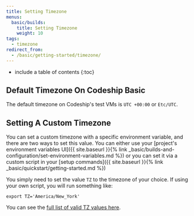 ```yaml
---
title: Setting Timezone
menus:
  basic/builds:
    title: Setting Timezone
    weight: 10
tags:
  - timezone
redirect_from:
  - /basic/getting-started/timezone/
---
```


* include a table of contents
{:toc}

## Default Timezone On Codeship Basic

The default timezone on Codeship's test VMs is `UTC +00:00` or `Etc/UTC`.

## Setting A Custom Timezone

You can set a custom timezone with a specific environment variable, and there are two ways to set this value. You can either use your [project's environment variables UI]({{ site.baseurl }}{% link _basic/builds-and-configuration/set-environment-variables.md %}) or you can set it via a custom script in your [setup commands]({{ site.baseurl }}{% link _basic/quickstart/getting-started.md %})

You simply need to set the value `TZ` to the timezone of your choice. If using your own script, you will run something like:

```shell
export TZ='America/New_York'
```

You can see the [full list of valid TZ values here](https://en.wikipedia.org/wiki/List_of_tz_database_time_zones).
